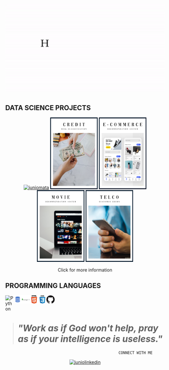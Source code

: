![Hey, there](https://github.com/juniomata/juniomata/blob/main/junio-head-github-gif.gif)


## DATA SCIENCE PROJECTS

<p align="center">
  <a href="https://github.com/juniomata/Hotel_Booking_Cancellations_Prediction"><img src="https://github.com/juniomata/juniomata/blob/main/hotel.jpg" alt="juniomata" width="150" height="227"></a>
  <a href="https://github.com/juniomata"><img src="https://github.com/juniomata/juniomata/blob/main/credit.jpg" alt="juniomata" width="150" height="227"></a>
  <a href="https://github.com/juniomata"><img src="https://github.com/juniomata/juniomata/blob/main/ecommerce.jpg" alt="juniomata" width="150" height="227"></a>
  <a href="https://github.com/juniomata/MovieRecommenderSystem_ContentBased"><img src="https://github.com/juniomata/juniomata/blob/main/movie.jpg" alt="juniomata" width="150" height="227"></a>
  <a href="https://github.com/juniomata"><img src="https://github.com/juniomata/juniomata/blob/main/telco.jpg" alt="juniomata" width="150" height="227"></a>
</p>
<p align="center">
Click for more information
</p>


## PROGRAMMING LANGUAGES

  <img align="left" alt="Python" width="26px" src="https://raw.githubusercontent.com/rhoit/mode-icons/dump/icons/python.png" />
  <img align="left" alt="SQL" width="26px" src="https://raw.githubusercontent.com/github/explore/80688e429a7d4ef2fca1e82350fe8e3517d3494d/topics/sql/sql.png" />
  <img align="left" alt="MongoDB" width="26px" src="https://raw.githubusercontent.com/github/explore/80688e429a7d4ef2fca1e82350fe8e3517d3494d/topics/mongodb/mongodb.png" />
  <img align="left" alt="HTML5" width="26px" src="https://raw.githubusercontent.com/github/explore/80688e429a7d4ef2fca1e82350fe8e3517d3494d/topics/html/html.png" />
  <img align="left" alt="CSS3" width="26px" src="https://raw.githubusercontent.com/github/explore/80688e429a7d4ef2fca1e82350fe8e3517d3494d/topics/css/css.png" />
  <img align="left" alt="GitHub" width="26px" src="https://raw.githubusercontent.com/github/explore/78df643247d429f6cc873026c0622819ad797942/topics/github/github.png" />
<br />

<p> </p>

<br />

> # ***"Work as if God won't help, pray as if your intelligence is useless."*** 



                                                      CONNECT WITH ME

<p align="center">
  <a href="https://www.linkedin.com/in/juniomata"><img src="https://cdn.jsdelivr.net/npm/simple-icons@v3/icons/linkedin.svg" alt="juniolinkedin" width="26px"></a>
</p>

<br />

